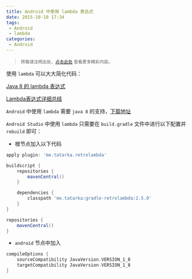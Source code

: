```yaml
---
title: Android 中使用 lambda 表达式
date: 2015-10-10 17:34
tags:
 - Android
 - lambda
categories:
 - Android
---
```


> <small>转载请注明出处，[点击此处](https://shichaohui.github.io/) 查看更多精彩内容。</small>

使用 `lambda` 可以大大简化代码：

[Java 8 的 lambda 表达式](http://www.oschina.net/question/12_59047)

[Lambda表达式详细总结](http://blog.csdn.net/wangboxian/article/details/41963205)

`Android` 中使用 `lambda` 需要 `java 8` 的支持，[下载地址](http://www.androiddevtools.cn/)

`Android Studio` 中使用 `lambda` 只需要在 `build.gradle` 文件中进行以下配置并 `rebuild` 即可：

* 根节点加入以下代码

```groovy
apply plugin: 'me.tatarka.retrolambda'

buildscript {
    repositories {
        mavenCentral()
    }

    dependencies {
        classpath 'me.tatarka:gradle-retrolambda:2.5.0'
    }
}

repositories {
    mavenCentral()
}
```

* `android` 节点中加入

```groovy
compileOptions {
    sourceCompatibility JavaVersion.VERSION_1_8
    targetCompatibility JavaVersion.VERSION_1_8
}
```